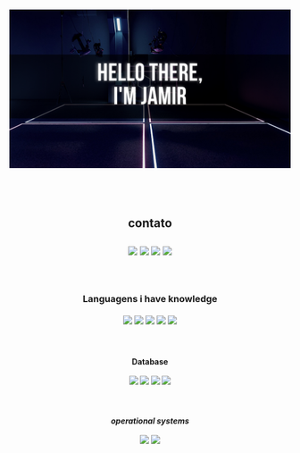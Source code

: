 <div align=center>
    <h1>
        <p>
            <img src="Imagens/flair.png">
        </p>
    </h1>

</div>

<h2>
    <p align=center> <br><br>contato<br><br>
        <img src=" https://img.shields.io/badge/WhatsApp-25D366?style=for-the-badge&logo=whatsapp&logoColor=white " alt=" ">
        <img src="https://img.shields.io/badge/Gmail-D14836?style=for-the-badge&logo=gmail&logoColor=white " alt=" ">
        <img src="https://img.shields.io/badge/LinkedIn-0077B5?style=for-the-badge&logo=linkedin&logoColor=white " alt=" ">
        <img src="https://img.shields.io/badge/GitHub-100000?style=for-the-badge&logo=github&logoColor=white " alt=" ">
    </p>
</h2>

<h3>
    <p align=center> <br><br>Languagens i have knowledge <br><br>
        <img src="https://img.shields.io/badge/Python-3776AB?style=for-the-badge&logo=python&logoColor=white " alt=" ">
        <img src="https://img.shields.io/badge/HTML-239120?style=for-the-badge&logo=html5&logoColor=white " alt=" ">
        <img src="https://img.shields.io/badge/CSS-239120?&style=for-the-badge&logo=css3&logoColor=white " alt=" ">
        <img src="https://img.shields.io/badge/JavaScript-F7DF1E?style=for-the-badge&logo=javascript&logoColor=black " alt=" ">
        <img src="https://img.shields.io/badge/Node.js-43853D?style=for-the-badge&logo=node.js&logoColor=white " alt=" ">
    </p>
</h3>

<h4>
    <p align=center> <br><br>Database <br><br>
        <img src="https://img.shields.io/badge/Java-ED8B00?style=for-the-badge&logo=java&logoColor=white " alt=" ">
        <img src="https://img.shields.io/badge/MariaDB-01529E?style=for-the-badge&logo=mariadb&logoColor=white " alt=" ">
        <img src="https://img.shields.io/badge/MySQL-00000F?style=for-the-badge&logo=mysql&logoColor=white " alt=" ">
        <img src="https://img.shields.io/badge/Microsoft_SQL_Server-CC2927?style=for-the-badge&logo=microsoft-sql-server& logoColor=white " alt=" ">
    </p>
</h4>

<h5>
    <p align=center> <br><br> operational systems<br><br>
        <img src="https://img.shields.io/badge/Linux-E34F26?style=for-the-badge&logo=linux&logoColor=black " alt=" ">
        <img src="https://img.shields.io/badge/Windows-017AD7?style=for-the-badge&logo=windows&logoColor=white " alt=" ">
    </p>
</h5>